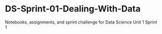 # DS-Sprint-01-Dealing-With-Data
Notebooks, assignments, and sprint challenge for Data Science Unit 1 Sprint 1
